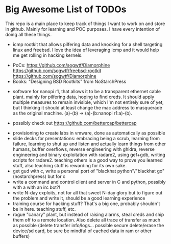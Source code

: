 # Big Awesome List of TODOs 

This repo is a main place to keep track of things I want to work on and store in github. Mainly for learning and POC purposes. I have every intention of doing all these things.

* icmp rootkit that allows pilfering data and knocking for a shell targeting linux and freebsd. I love the idea of leveraging icmp and it would help me get rolling in hacking kernels.
- PoCs: https://github.com/sogwtf/Diamorphine https://github.com/sogwtf/freebsd-rootkit https://github.com/sogwtf/Diamorphine 
- Books: "Designing BSD Rootkits" from NoStarchPress
* software for nanopi r1, that allows it to be a transparent ethernet cable plant. mainly for pilfering data, hoping to find creds. It should apply multiple measures to remain invisible, which I'm not entirely sure of yet, but I thinking it should at least change the mac address to masquerade as the original machine. (a)-(b) -> (a)-(b:nanopi r1:a)-(b). 
- possibly check out https://github.com/bettercap/bettercap
* provisioning to create labs in vmware, done as automatically as possible
* slide decks for presentations: embracing being a scrub, learning from failure, learning to shut up and listen and actually learn things from other humans, buffer overflows, reverse engineering with ghidra, reverse engineering and binary exploitation with radare2, using gef+gdb, writing scripts for radare2. teaching others is a good way to prove you learned stuff, also teaching stuff is rewarding for its own sake.
* get gud with c, write a personal port of "blackhat python"/"blackhat go" (nostarchpress) but for c
* write a command and control client and server in C and python, possibly with a with an irc bot?! 
* write N-day exploits, not for all that sweet N-day glory but to figure out the problem and write it, should be a good learning experience
* training course for hacking stuff? That's a big one, probably shouldn't be in here. teaching stuff, etc.
* rogue "canary" plant, but instead of raising alarms, steal creds and ship them off to a remote location. Also delete all trace of transfer as much as possible (delete transfer info/logs... possible secure delete/erase the device/sd card, be sure be mindful of cached data in ram or other buffers)
